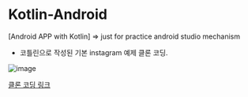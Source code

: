 # Kotlin-Android
[Android APP with Kotlin] => just for practice android studio mechanism

* 코틀린으로 작성된 기본 instagram 예제 클론 코딩. 

![image](https://user-images.githubusercontent.com/77220824/195494706-b6b305d5-0195-418e-a0b3-c5bf4d3c9597.png)

[클론 코딩 링크](https://www.inflearn.com/course/%EC%9D%B8%EC%8A%A4%ED%83%80%EA%B7%B8%EB%9E%A8%EB%A7%8C%EB%93%A4%EA%B8%B0-%EC%95%88%EB%93%9C%EB%A1%9C%EC%9D%B4%EB%93%9C)

